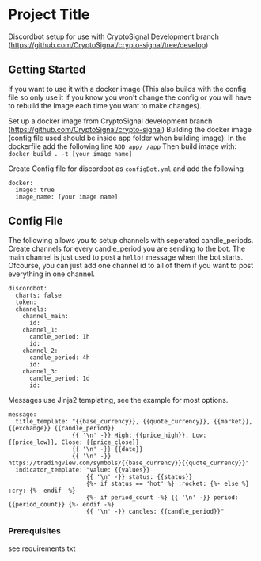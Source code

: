 # Project Title

Discordbot setup for use with CryptoSignal Development branch (https://github.com/CryptoSignal/crypto-signal/tree/develop)

## Getting Started

If you want to use it with a docker image 
(This also builds with the config file so only use it if you know you won't change the config or you will have to rebuild the Image each time you want to make changes).

Set up a docker image from CryptoSignal development branch (https://github.com/CryptoSignal/crypto-signal)
Building the docker image (config file used should be inside app folder when building image):
  In the dockerfile add the following line
    `ADD app/ /app`
  Then build image with:
    `docker build . -t [your image name]`


Create Config file for discordbot as `configBot.yml` and add the following
```
docker:
  image: true
  image_name: [your image name]
```

## Config File

The following allows you to setup channels with seperated candle_periods. Create channels for every candle_period you are sending to the bot. The main channel is just used to post a `hello!` message when the bot starts. Ofcourse, you can just add one channel id to all of them if you want to post everything in one channel. 

```
discordbot:
  charts: false
  token:
  channels:
    channel_main:
      id:
    channel_1:
      candle_period: 1h
      id:
    channel_2:
      candle_period: 4h
      id:
    channel_3:
      candle_period: 1d
      id:
```

Messages use Jinja2 templating, see the example for most options.

```
message:
  title_template: "{{base_currency}}, {{quote_currency}}, {{market}}, {{exchange}} {{candle_period}}
                  {{ '\n' -}} High: {{price_high}}, Low: {{price_low}}, Close: {{price_close}}
                  {{ '\n' -}} {{date}}
                  {{ '\n' -}} https://tradingview.com/symbols/{{base_currency}}{{quote_currency}}"
  indicator_template: "value: {{values}}
                      {{ '\n' -}} status: {{status}}
                      {%- if status == 'hot' %} :rocket: {%- else %} :cry: {%- endif -%}
                      {%- if period_count -%} {{ '\n' -}} period: {{period_count}} {%- endif -%}
                      {{ '\n' -}} candles: {{candle_period}}"
```

### Prerequisites

see requirements.txt
